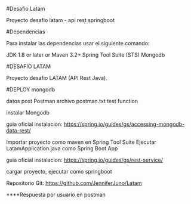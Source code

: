 
    

#Desafio Latam

Proyecto desafio latam - api rest springboot

#Dependencias

Para instalar las dependencias usar el siguiente comando:

JDK 1.8 or later
or Maven 3.2+
Spring Tool Suite (STS)
Mongodb


#DESAFIO LATAM

Proyecto desafio LATAM (API Rest Java).

#DEPLOY mongodb

datos post
Postman archivo postman.txt test function

instalar Mongodb 

 guia oficial instalacion: https://spring.io/guides/gs/accessing-mongodb-data-rest/
	
Importar proyecto como maven en Spring Tool Suite
Ejecutar LatamApplication.java como Spring Boot App
  
  guia oficial instalacion: https://spring.io/guides/gs/rest-service/
  
  cargar proyecto, ejecutar como springboot
  
  Repositorio Git: https://github.com/JenniferJuno/Latam

****Respuesta por usuario en postman






